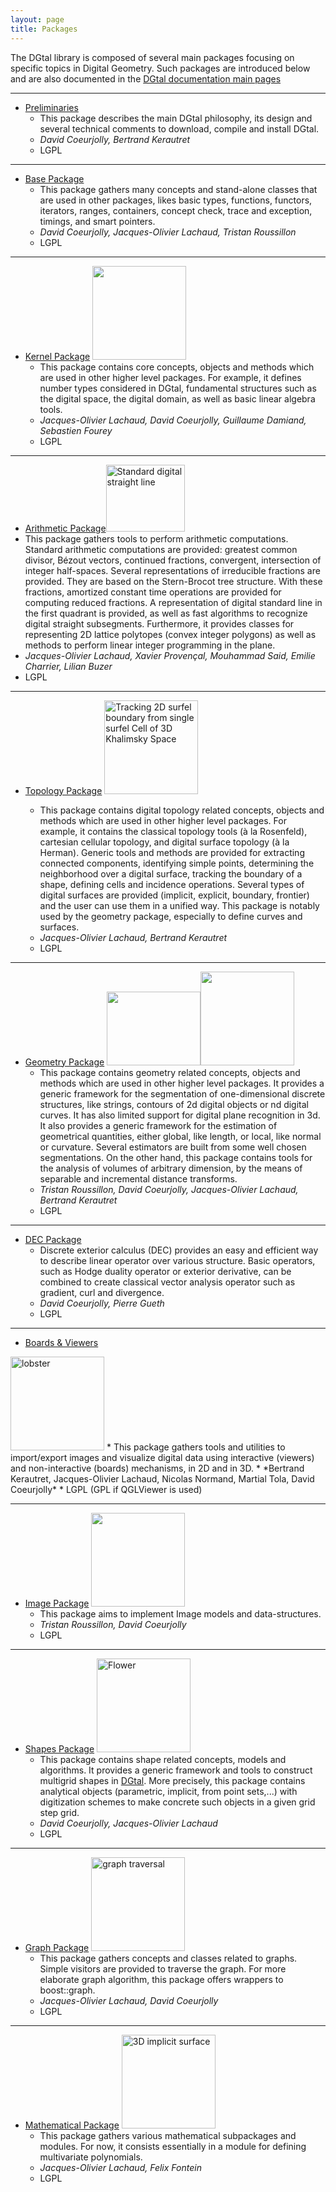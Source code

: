 ```yaml
---
layout: page
title: Packages
---
```




<div>
  The DGtal library is composed of several main packages focusing on specific topics in Digital Geometry. Such packages are introduced below and are also documented in the <a href="http://dgtal.org/doc/stable">DGtal documentation main pages</a>
</div>

<div>
</div>

* * *

*   [Preliminaries][1]
    *   This package describes the main DGtal philosophy, its design and several technical comments to download, compile and install DGtal.
    *   *David Coeurjolly, Bertrand Kerautret*
    *   LGPL

* * *

*   [Base Package][2]
    *   This package gathers many concepts and stand-alone classes that are used in other packages, likes basic types, functions, functors, iterators, ranges, containers, concept check, trace and exception, timings, and smart pointers.
    *   *David Coeurjolly, Jacques-Olivier Lachaud, Tristan Roussillon*
    *   LGPL

* * *

*   [Kernel Package][3] <img class="wp-image-201 size-thumbnail" title="3D Domain visualization with some elements" src="http://dgtal.org/wp/wp-content/uploads/2010/10/Capture-d’écran-2011-03-19-à-01.45.24-150x150.png" alt="" width="150" height="150" />
    *   This package contains core concepts, objects and methods which are used in other higher level packages. For example, it defines number types considered in DGtal, fundamental structures such as the digital space, the digital domain, as well as basic linear algebra tools.
    *   *Jacques-Olivier Lachaud, David Coeurjolly, Guillaume Damiand, Sebastien Fourey*
    *   LGPL

* * *

*   [Arithmetic Package][5]<img class="   wp-image-556" title="dsl-standard-s" src="http://dgtal.org/wp/wp-content/uploads/2010/10/dsl-standard-s-300x255.png" alt="Standard digital straight line" width="126" height="107" />
   * This package gathers tools to perform arithmetic computations.
    Standard arithmetic computations are provided: greatest common divisor, Bézout vectors, continued fractions, convergent, intersection of integer half-spaces. Several representations of irreducible fractions are provided. They are based on the Stern-Brocot tree structure. With these fractions, amortized constant time operations are provided for computing reduced fractions. A representation of digital standard line in the first quadrant is provided, as well as fast algorithms to recognize digital straight subsegments. Furthermore, it provides classes for representing 2D lattice polytopes (convex integer polygons) as well as methods to perform linear integer programming in the plane.
   *   *Jacques-Olivier Lachaud, Xavier Provençal, Mouhammad Said, Emilie Charrier, Lilian Buzer*
   *   LGPL

* * *

*   [Topology Package][7] <img class="wp-image-249 size-thumbnail" title="Tracking 2D surfel boundary from single surfel Cell of 3D Khalimsky Space" src="http://dgtal.org/wp/wp-content/uploads/2010/10/surfelTracking-150x150.png" alt="Tracking 2D surfel boundary from single surfel Cell of 3D Khalimsky Space" width="150" height="150" />

    *   This package contains digital topology related concepts, objects and methods which are used in other higher level packages. For example, it contains the classical topology tools (à la Rosenfeld), cartesian cellular topology, and digital surface topology (à la Herman). Generic tools and methods are provided for extracting connected components, identifying simple points, determining the neighborhood over a digital surface, tracking the boundary of a shape, defining cells and incidence operations. Several types of digital surfaces are provided (implicit, explicit, boundary, frontier) and the user can use them in a unified way. This package is notably used by the geometry package, especially to define curves and surfaces.
    *   *Jacques-Olivier Lachaud, Bertrand Kerautret*
    *   LGPL

* * *

*   [Geometry Package][9]     <img class="wp-image-117 size-thumbnail" title="exampleDSS-3" src="http://dgtal.org/wp/wp-content/uploads/2010/10/exampleDSS-3-150x118.png" alt="" width="150" height="118" /><img class="wp-image-259 size-thumbnail" title="Distance Transformation using the Euclidean distance " src="http://dgtal.org/wp/wp-content/uploads/2010/10/AlCaponeDistanceMap-150x150.png" alt="" width="150" height="150" />
    *   This package contains geometry related concepts, objects and methods which are used in other higher level packages. It provides a generic framework for the segmentation of one-dimensional discrete structures, like strings, contours of 2d digital objects or nd digital curves. It has also limited support for digital plane recognition in 3d. It also provides a generic framework for the estimation of geometrical quantities, either global, like length, or local, like normal or curvature. Several estimators are built from some well chosen segmentations. On the other hand, this package contains tools for the analysis of volumes of arbitrary dimension, by the means of separable and incremental distance transforms.
    *   *Tristan Roussillon, David Coeurjolly, Jacques-Olivier Lachaud, Bertrand Kerautret*
    *   LGPL


* * *

*   [DEC Package][12]
    *   Discrete exterior calculus (DEC) provides an easy and efficient way to describe linear operator over various structure. Basic operators, such as Hodge duality operator or exterior derivative, can be combined to create classical vector analysis operator such as gradient, curl and divergence.
    *   *David Coeurjolly, Pierre Gueth*
    *   LGPL

* * *

*   [Boards & Viewers][13]
<img class="wp-image-558 size-thumbnail" title="visuVol3D" src="http://dgtal.org/wp/wp-content/uploads/2012/10/visuVol3D1-150x150.png" alt="lobster" width="150" height="150" />
    *   This package gathers tools and utilities to import/export images and visualize digital  data using interactive (viewers) and non-interactive (boards) mechanisms, in 2D and in 3D.
    *   *Bertrand Kerautret, Jacques-Olivier Lachaud, Nicolas Normand, Martial Tola, David Coeurjolly*
    *   LGPL (GPL if QGLViewer is used)

* * *

*   [Image Package][15] <img class="wp-image-97 size-thumbnail" title="Visualisation of some iso contours" src="http://dgtal.org/wp/wp-content/uploads/2010/10/contourS1-150x150.gif" alt="" width="150" height="150" />
    *   This package aims to implement Image models and data-structures.
    *   *Tristan Roussillon, David Coeurjolly*
    *   LGPL

* * *

*   [Shapes Package][17] <img class="wp-image-560 size-thumbnail" title="accflower01" src="http://dgtal.org/wp/wp-content/uploads/2012/10/accflower01-150x150.png" alt="Flower" width="150" height="150" />
    *   This package contains shape related concepts, models and algorithms. It provides a  generic framework and tools to construct multigrid shapes in [DGtal][19]. More precisely, this package contains analytical objects (parametric, implicit, from point sets,...) with digitization schemes to make concrete such objects in a given grid step grid.
    *   *David Coeurjolly, Jacques-Olivier Lachaud*
    *   LGPL

* * *

*   [Graph Package][20] <img class="wp-image-562 size-thumbnail" title="graphTraversal-bfs" src="http://dgtal.org/wp/wp-content/uploads/2012/10/graphTraversal-bfs-150x150.png" alt="graph traversal" width="150" height="150" />
    *   This package gathers concepts and classes related to graphs. Simple visitors are provided to traverse the graph. For more elaborate graph algorithm, this package offers wrappers to boost::graph.
    *   *Jacques-Olivier Lachaud, David Coeurjolly*
    *   LGPL

* * *

*   [Mathematical Package][22] <img class="wp-image-565 size-thumbnail" title="nice-mpolynomial" src="http://dgtal.org/wp/wp-content/uploads/2012/10/nice-mpolynomial-150x150.png" alt="3D implicit surface" width="150" height="150" />
    *   This package gathers various mathematical subpackages and modules. For now, it  consists essentially in a module for defining multivariate polynomials.
    *   *Jacques-Olivier Lachaud, Felix Fontein*
    *   LGPL

 [1]: http://dgtal.org/doc/stable/packageIntroduction.html
 [2]: http://dgtal.org/doc/stable/packageBase.html
 [3]: http://dgtal.org/doc/stable/packageKernel.html
 [4]: http://dgtal.org/wp/wp-content/uploads/2010/10/Capture-d’écran-2011-03-19-à-01.45.24-1024x775.png
 [5]: http://dgtal.org/doc/stable/packageArithmetic.html "Arithmetic Package"
 [6]: http://dgtal.org/wp/wp-content/uploads/2012/10/dsl-standard-s.png
 [7]: http://dgtal.org/doc/stable/packageTopology.html
 [8]: http://dgtal.org/wp/wp-content/uploads/2010/10/surfelTracking.png
 [9]: http://dgtal.org/doc/stable/packageGeometry.html
 [10]: http://dgtal.org/wp/wp-content/uploads/2010/10/exampleDSS-3.png
 [11]: http://dgtal.org/wp/wp-content/uploads/2010/10/AlCaponeDistanceMap.png
 [12]: http://dgtal.org/doc/stable/packageDEC.html
 [13]: http://dgtal.org/doc/stable/packageIO.html
 [14]: http://dgtal.org/wp/wp-content/uploads/2012/10/visuVol3D1.png
 [15]: http://dgtal.org/doc/stable/packageImage.html "Image Package"
 [16]: http://dgtal.org/wp/wp-content/uploads/2010/10/contourS1.gif
 [17]: http://dgtal.org/doc/stable/packageShapes.html "Shapes Package"
 [18]: http://dgtal.org/wp/wp-content/uploads/2012/10/accflower01.png
 [19]: http://dgtal.org/doc/stable/namespaces.html "DGtal is the top-level namespace which contains all DGtal functions and types."
 [20]: http://dgtal.org/doc/stable/packageGraph.html "Graph Package"
 [21]: http://dgtal.org/wp/wp-content/uploads/2012/10/graphTraversal-bfs.png
 [22]: http://dgtal.org/doc/stable/packageMath.html "Mathematical Package"
 [23]: http://dgtal.org/wp/wp-content/uploads/2012/10/
